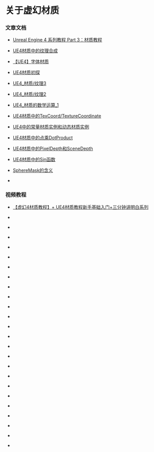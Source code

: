 # 关于虚幻材质
### 文章文档

* [Unreal Engine 4 系列教程 Part 3：材质教程](https://www.cnblogs.com/leoin2012/p/11713473.html)

* [UE4材质中的纹理合成](https://www.hanzhe.com/article/14)

* [【UE4】字体材质](https://www.cnblogs.com/timy/p/10299076.html)

* [UE4材质初探](https://www.cnblogs.com/skiwnchiwns/p/10343028.html)

* [UE4_材质/纹理3](https://www.cnblogs.com/reluctante1/p/13205405.html)

* [UE4_材质/纹理2](https://www.cnblogs.com/reluctante1/p/13196592.html)

* [UE4_材质的数学运算_1](https://www.cnblogs.com/reluctante1/p/13229519.html)

* [UE4材质中的TexCoord/TextureCoordinate](https://www.hanzhe.com/article/27)

* [UE4中的常量材质实例和动态材质实例](https://www.hanzhe.com/article/16)

* [UE4材质中的点乘DotProduct](https://www.hanzhe.com/article/24)

* [UE4材质中的PixelDepth和SceneDepth](https://www.hanzhe.com/article/17)

* [UE4材质中的Sin函数](https://www.hanzhe.com/article/13)

* [SphereMask的含义](https://www.hanzhe.com/article/29)

* []()

### 视频教程

* [【虚幻4材质教程】+ UE4材质教程新手基础入门+三分钟讲明白系列](https://www.bilibili.com/video/BV1ZK411W7tt)

* []()

* []()

* []()

* []()

* []()

* []()

* []()

* []()

* []()

* []()

* []()

* []()

* []()

* []()

* []()

* []()

* []()

* []()

* []()

* []()

* []()

* []()

* []()

* []()
